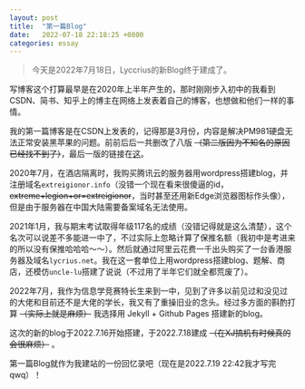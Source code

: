 ```yaml
---
layout: post
title:  "第一篇Blog"
date:   2022-07-18 22:18:25 +0800
categories: essay
---
```


> 今天是2022年7月18日，Lyccrius的新Blog终于建成了。  

写博客这个打算最早是在2020年上半年产生的，那时刚刚步入初中的我看到CSDN、简书、知乎上的博主在网络上发表着自己的博客，也想做和他们一样的事情。

我的第一篇博客是在CSDN上发表的，记得那是3月份，内容是解决PM981硬盘无法正常安装黑苹果的问题。前前后后一共删改了八版 ~~（第二版因为不知名的原因已经找不到了）~~，最后一版的链接在[这](https://blog.csdn.net/m0_46463797/article/details/108293995)。

2020年7月，在酒店隔离时，我购买腾讯云的服务器用wordpress搭建blog，并注册域名`extreigionor.info`（没错一个现在看来很傻逼的id，~~extreme+legion+or=extreigionor~~，当时甚至还用新Edge浏览器图标作头像），但是由于服务器在中国大陆需要备案域名无法使用。

2021年1月，我与期末考试取得年级117名的成绩（没错记得就是这么清楚），这个名次可以说差不多能进一中了，不过实际上忽略计算了保推名额（我初中是考进来的所以没有保推哈哈哈～～）。然后就通过阿里云花费一千出头购买了一台香港服务器及域名`lycrius.net`。我在这一套单位上用wordpress搭建blog、题解、商店，还模仿`uncle-lu`搭建了说说（不过用了半年它们就全都荒废了）。

2022年7月，我作为信息学竞赛特长生来到一中，见到了许多以前见过和没见过的大佬和目前还不是大佬的学长，我又有了重操旧业的念头。经过多方面的斟酌打算 ~~（实际上就是麻烦）~~ 我选择用 Jekyll + Github Pages 搭建新的blog。

这次的新的blog于2022.7.16开始搭建，于2022.7.18建成 ~~（在XJ搞机有时候真的会很麻烦）~~ 。

第一篇Blog就作为我建站的一份回忆录吧（现在是2022.7.19 22:42我才写完qwq）！